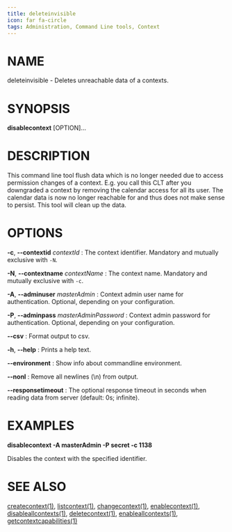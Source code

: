 ```yaml
---
title: deleteinvisible
icon: far fa-circle
tags: Administration, Command Line tools, Context
---
```


# NAME

deleteinvisible - Deletes unreachable data of a contexts.

# SYNOPSIS

**disablecontext** [OPTION]...

# DESCRIPTION

This command line tool flush data which is no longer needed due to access permission changes of a context.
E.g. you call this CLT after you downgraded a context by removing the calendar access for all its user. The
calendar data is now no longer reachable for and thus does not make sense to persist. This tool will clean
up the data.

# OPTIONS

**-c**, **--contextid** *contextId*
: The context identifier. Mandatory and mutually exclusive with `-N`.

**-N**, **--contextname** *contextName*
: The context name. Mandatory and mutually exclusive with `-c`.

**-A**, **--adminuser** *masterAdmin*
: Context admin user name for authentication. Optional, depending on your configuration.

**-P**, **--adminpass** *masterAdminPassword*
: Context admin password for authentication. Optional, depending on your configuration.

**--csv**
: Format output to csv.

**-h**, **--help**
: Prints a help text.

**--environment**
: Show info about commandline environment.

**--nonl**
: Remove all newlines (\\n) from output.

**--responsetimeout**
: The optional response timeout in seconds when reading data from server (default: 0s; infinite).

# EXAMPLES

**disablecontext -A masterAdmin -P secret -c 1138**

Disables the context with the specified identifier.

# SEE ALSO

[createcontext(1)](createcontext), [listcontext(1)](listcontext), [changecontext(1)](changecontext), [enablecontext(1)](enablecontext), [disableallcontexts(1)](disableallcontexts), [deletecontext(1)](deletecontext), [enableallcontexts(1)](enableallcontexts), [getcontextcapabilities(1)](getcontextcapabilities)